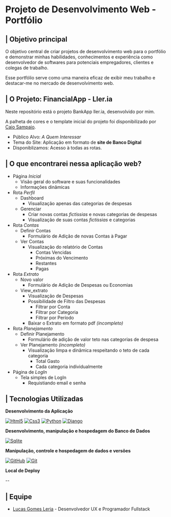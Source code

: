 # Projeto de Desenvolvimento Web - Portfólio
## | Objetivo principal

O objetivo central de criar projetos de desenvolvimento web para o portfólio e demonstrar minhas habilidades, conhecimentos e experiência como desenvolvedor de softwares para potenciais empregadores, clientes e colegas de trabalho. 

Esse portfólio serve como uma maneira eficaz de exibir meu trabalho e destacar-me no mercado de desenvolvimento web.

## | O Projeto: FinancialApp - Ller.ia 

Neste repositório está o projeto BankApp ller.ia, desenvolvido por mim.

A palheta de cores e o template inicial do projeto foi disponibilizado por [Caio Sampaio](pythonando.com.br/).

* Público Alvo: _A Quem Interessar_
* Tema do Site: Aplicação em formato de **site de Banco Digital**
* Disponiblizamos: Acesso à todas as rotas.

## | O que encontrarei nessa aplicação web?

* Página _Inicial_
    * Visão geral do software e suas funcionalidades
    * Informações dinâmicas
* Rota _Perfil_
    * Dashboard
        * Visualização apenas das categorias de despesas
    * Gerenciar
        * Criar novas contas _fictíssias_ e novas categorias de despesas
        * Visualização de suas contas _fictíssias_ e categorias
* Rota _Contas_
    * Definir Contas
        * Formulário de Adição de novas Contas à Pagar
    * Ver Contas
        * Visualização do relatório de Contas
            * Contas Vencidas
            * Próximas do Vencimento
            * Restantes
            * Pagas
* Rota _Extrato_
    * Novo valor
        * Formulário de Adição de Despesas ou Economias
    * View_extrato
        * Visualização de Despesas
        * Possibilidade de Filtro das Despesas
            * Filtrar por Conta
            * Filtrar por Categoria
            * Filtrar por Período
        * Baixar o Extrato em formato pdf _(incompleto)_
* Rota _Planejamento_
    * Definir Planejamento
        * Formulário de adição de valor teto nas categorias de despesa
    * Ver Planejamento _(incompleto)_
        * Visualização limpa e dinâmica respeitando o teto de cada categoria
            * Total Gasto
            * Cada categoria individualmente 
* Página de _LogIn_
    * Tela simples de LogIn
        * Requistiando email e senha

## | Tecnologias Utilizadas

**Desenvolvimento da Aplicação**

[![Html5](https://img.shields.io/badge/html5-FFFFFF?style=for-the-badge&logo=html5&logoColor=000)](https://docs.html5.com/)
[![Css3](https://img.shields.io/badge/Css-FFFFFF?style=for-the-badge&logo=css3&logoColor=000)](https://docs.css3.com/)
[![Python](https://img.shields.io/badge/Python-FFFFFF?style=for-the-badge&logo=python&logoColor=000)](https://docs.python.com/)
[![Django](https://img.shields.io/badge/Django-FFFFFF?style=for-the-badge&logo=django&logoColor=000)](https://docs.django.com/)

**Desenvolvimento, manipulação e hospedagem do Banco de Dados**

[![Sqlite](https://img.shields.io/badge/Sqlite3-FFFFFF?style=for-the-badge&logo=sqlite&logoColor=000)](https://docs.sqlite3.com/)

**Manipulação, controle e hospedagem de dados e versões**

[![GitHub](https://img.shields.io/badge/GitHub-FFFFFF?style=for-the-badge&logo=github&logoColor=000)](https://docs.github.com/)
[![Git](https://img.shields.io/badge/Git-FFFFFF?style=for-the-badge&logo=git&logoColor=000)](https://git-scm.com/doc)

**Local de Deploy**

--
<!-- [![Railway](https://img.shields.io/badge/Railway-FFFFFF?style=for-the-badge&logo=railway&logoColor=000)](https://railway.app) -->

## | Equipe

* [Lucas Gomes Leria](https://www.linkedin.com/in/lucasleria/) - Desenvolvedor UX e Programador Fullstack
